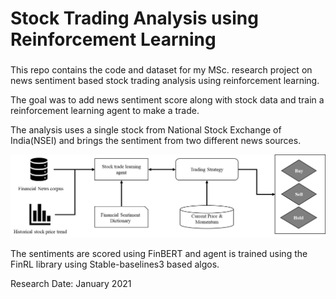 # Stock Trading Analysis using Reinforcement Learning

###

This repo contains the code and dataset for my MSc. research project on news sentiment based stock trading analysis using reinforcement learning.

The goal was to add news sentiment score along with stock data and train a reinforcement learning agent to make a trade.

The analysis uses a single stock from National Stock Exchange of India(NSEI) and brings the sentiment from two different news sources.

![screenshot of the architecture](https://github.com/anish55/stock-trading-rl-analysis/blob/main/github.png)

The sentiments are scored using FinBERT and agent is trained using the FinRL library using Stable-baselines3 based algos.

Research Date: January 2021
